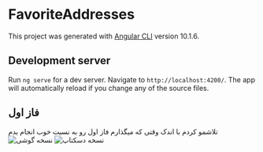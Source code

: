 # FavoriteAddresses

This project was generated with [Angular CLI](https://github.com/angular/angular-cli) version 10.1.6.

## Development server

Run `ng serve` for a dev server. Navigate to `http://localhost:4200/`. The app will automatically reload if you change any of the source files.

## فاز اول
تلاشمو کردم با اندک وقتی که میگذارم فاز اول رو به نسبت خوب انجام بدم 
![نسخه گوشی](https://github.com/Arashatami/Favorite_Addresses/blob/master/src/assets/2.gif?raw=true)
![نسخه دسکتاپ](https://github.com/Arashatami/Favorite_Addresses/blob/master/src/assets/3.gif?raw=true)
